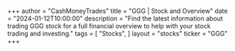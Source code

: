 +++
author = "CashMoneyTrades"
title = "GGG | Stock and Overview"
date = "2024-01-12T10:00:00"
description = "Find the latest information about trading GGG stock for a full financial overview to help with your stock trading and investing."
tags = [
"Stocks",
]
layout = "stocks"
ticker = "GGG"
+++
        


    
        